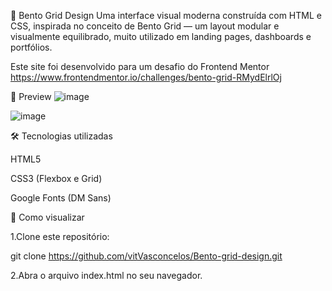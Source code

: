 🧩 Bento Grid Design
Uma interface visual moderna construída com HTML e CSS, inspirada no conceito de Bento Grid — um layout modular e visualmente equilibrado, muito utilizado em landing pages, dashboards e portfólios.

Este site foi desenvolvido para um desafio do Frontend Mentor https://www.frontendmentor.io/challenges/bento-grid-RMydElrlOj

📸 Preview
![image](https://github.com/user-attachments/assets/dd236955-9770-49e7-953b-d03eb31f4266)

![image](https://github.com/user-attachments/assets/748a5958-eabe-445b-8e94-1ccd5466047c)

🛠️ Tecnologias utilizadas

HTML5

CSS3 (Flexbox e Grid)

Google Fonts (DM Sans)

🚀 Como visualizar

1.Clone este repositório:

git clone https://github.com/vitVasconcelos/Bento-grid-design.git

2.Abra o arquivo index.html no seu navegador.
